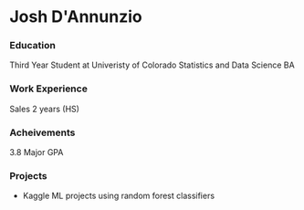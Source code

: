 # Josh D'Annunzio

### Education
Third Year Student at Univeristy of Colorado
Statistics and Data Science BA

### Work Experience 
Sales 2 years (HS)

### Acheivements
3.8 Major GPA

### Projects
- Kaggle ML projects using random forest classifiers
